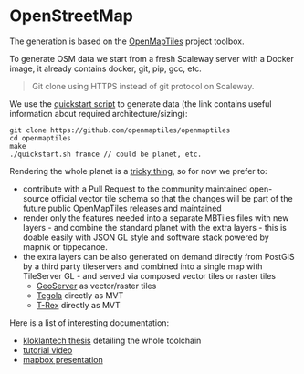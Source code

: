 # OpenStreetMap

The generation is based on the [OpenMapTiles](https://github.com/openmaptiles/openmaptiles) project toolbox.

To generate OSM data we start from a fresh Scaleway server with a Docker image, it already contains docker, git, pip, gcc, etc.

> Git clone using HTTPS instead of git protocol on Scaleway.

We use the [quickstart script](https://github.com/openmaptiles/openmaptiles/blob/master/QUICKSTART.md) to generate data (the link contains useful information about required architecture/sizing):
```
git clone https://github.com/openmaptiles/openmaptiles
cd openmaptiles
make
./quickstart.sh france // could be planet, etc.
```

Rendering the whole planet is a [tricky thing](https://github.com/openmaptiles/openmaptiles/issues/242), so for now we prefer to:
* contribute with a Pull Request to the community maintained open-source official vector tile schema so that the changes will be part of the future public OpenMapTiles releases and maintained
* render only the features needed into a separate MBTiles files with new layers - and combine the standard planet with the extra layers - this is doable easily with JSON GL style and software stack powered by mapnik or tippecanoe.
* the extra layers can be also generated on demand directly from PostGIS by a third party tileservers and combined into a single map with TileServer GL - and served via composed vector tiles or raster tiles
  * [GeoServer](http://geoserver.org/) as vector/raster tiles
  * [Tegola](https://github.com/terranodo/tegola) directly as MVT
  * [T-Rex](https://github.com/t-rex-tileserver/t-rex) directly as MVT

Here is a list of interesting documentation:
* [kloklantech thesis](./Updatable%20Vector%20Tiles%20from%20OpenStreetMap.pdf) detailing the whole toolchain
* [tutorial video](http://fuzzytolerance.info/blog/2017/04/25/Generating-your-own-OpenMapTiles/)
* [mapbox presentation](https://www.youtube.com/watch?v=D7mmXonFIqA&feature=youtu.be)
